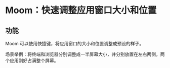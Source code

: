 # Moom：快速调整应用窗口大小和位置

## 功能

Moom 可以使用快捷键，将应用窗口的大小和位置调整成预设的样子。

场景举例：将终端和浏览器分别调整成一半屏幕大小，并分别放置在左右两侧，两个应用刚好占满整个屏幕。
